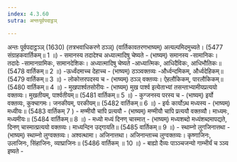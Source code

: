 ```yaml
---
index: 4.3.60
sutra: अन्तःपूर्वपदाट्ठञ्

---
```

अन्तः पूर्वपदाट्ठञ्ञ् (1630) (तत्रभवाधिकरणे ठञ्ञ्) (वार्तिकावतरणभाष्यम्) अत्यल्पमिदमुच्यते। (5477 संग्राहकवार्तिकम्॥ 1 ॥) - समानस्य तदादेश्च अध्यात्मादिषु चेष्यते - (भाष्यम्) समानस्य -सामानिकः। तदादेः -सामानग्रामिकः, सामानदेशिकः। अध्यात्मादिषु चेष्यते -आध्यात्मिकः, आधिदैविकः, आधिभौतिकः॥ (5478 वार्तिकम्॥ 2 ॥) -ऊर्ध्वंदमाच्च देहाच्च - (भाष्यम्) ठञ्ञ्वक्तव्यः -और्ध्वन्दमिकम्, और्ध्वदेहिकम्॥ (5479 वार्तिकम्॥ 3 ॥) - लोकोत्तरपदस्य च - (भाष्यम्) ठञ्ञ् वक्तव्यः। ऐहलौकिकम्, पारलौकिकम्॥ (5480 वार्तिकम्॥ 4 ॥) - मुखपार्श्वतसोरीयः - (भाष्यम्) मुख पार्श्व इत्येताभ्यां तसन्ताभ्यामीयप्रत्ययो वक्तव्यः। मुखतीयम्, पार्श्वतीयम्॥ (5481 वार्तिकम्॥ 5 ॥) - कुग्जनस्य परस्य च - (भाष्यम्) इर्यो वक्तव्यः, कुक्चागमः। जनकीयम्, परकीयम्॥ (5482 वार्तिकम्॥ 6 ॥) - इर्यः कार्योऽथ मध्यस्य - (भाष्यम्) मध्यीयः॥ (5483 वार्तिकम् 7 ) - मण्मीयौ चापि प्रत्ययौ - (भाष्यम्) मण्मीयौ चापि प्रत्ययौ वक्तव्यौ। माध्यमः, मध्यमीयः॥ (5484 वार्तिकम्॥ 8 ॥) - मध्यो मध्यं दिनण् चास्मात् - (भाष्यम्) मध्यशब्दो मध्यंशब्दमापद्यते, दिनण् चास्मात्प्रत्ययो वक्तव्यः। माध्यन्दिन उद्गायति॥ (5485 वार्तिकम्॥ 9 ॥) - स्थाम्नो लुगजिनात्तथा - (भाष्यम्) स्थाम्नो लुग्वक्तव्यः। अश्वत्थामा। अजिनात्तथा। अजिनान्ताच्च लुग्वक्तव्यः। कृष्णाजिनः, उलाजिनः, सिंहाजिनः, व्याघ्राजिनः॥ (5486 वार्तिकम् ॥ 10 ॥) - बाह्यो दैव्यः पाञ्ञ्चजन्यो गाम्भीर्यं च ञ्ञ्य इष्यते -